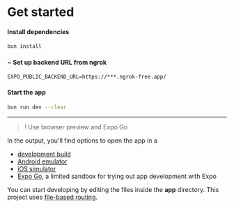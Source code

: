 # Get started

#### Install dependencies

```bash
bun install
```
#### ~ Set up backend URL from ngrok

```
EXPO_PUBLIC_BACKEND_URL=https://***.ngrok-free.app/
```

#### Start the app

```bash
bun run dev --clear
```

---

>! Use browser preview and Expo Go

In the output, you'll find options to open the app in a

- [development build](https://docs.expo.dev/develop/development-builds/introduction/)
- [Android emulator](https://docs.expo.dev/workflow/android-studio-emulator/)
- [iOS simulator](https://docs.expo.dev/workflow/ios-simulator/)
- [Expo Go](https://expo.dev/go), a limited sandbox for trying out app development with Expo

You can start developing by editing the files inside the **app** directory. This project
uses [file-based routing](https://docs.expo.dev/router/introduction).